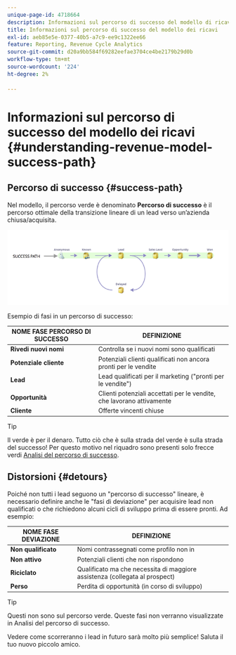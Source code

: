 ```yaml
---
unique-page-id: 4718664
description: Informazioni sul percorso di successo del modello di ricavo - Documentazione di Marketo - Documentazione del prodotto
title: Informazioni sul percorso di successo del modello dei ricavi
exl-id: aeb85e5e-0377-40b5-a7c9-ee9c1322ee66
feature: Reporting, Revenue Cycle Analytics
source-git-commit: d20a9bb584f69282eefae3704ce4be2179b29d0b
workflow-type: tm+mt
source-wordcount: '224'
ht-degree: 2%

---
```


# Informazioni sul percorso di successo del modello dei ricavi {#understanding-revenue-model-success-path}

## Percorso di successo {#success-path}

Nel modello, il percorso verde è denominato **Percorso di successo** è il percorso ottimale della transizione lineare di un lead verso un’azienda chiusa/acquisita.

![--](assets/image2015-6-12-17-3a12-3a18.png)

Esempio di fasi in un percorso di successo:

| **NOME FASE PERCORSO DI SUCCESSO** | **DEFINIZIONE** |
|---|---|
| **Rivedi nuovi nomi** | Controlla se i nuovi nomi sono qualificati |
| **Potenziale cliente** | Potenziali clienti qualificati non ancora pronti per le vendite |
| **Lead** | Lead qualificati per il marketing (&quot;pronti per le vendite&quot;) |
| **Opportunità** | Clienti potenziali accettati per le vendite, che lavorano attivamente |
| **Cliente** | Offerte vincenti chiuse |

>[!TIP]
>
>Il verde è per il denaro. Tutto ciò che è sulla strada del verde è sulla strada del successo! Per questo motivo nel riquadro sono presenti solo frecce verdi [Analisi del percorso di successo](using-the-success-path-analyzer.md).

## Distorsioni {#detours}

Poiché non tutti i lead seguono un &quot;percorso di successo&quot; lineare, è necessario definire anche le &quot;fasi di deviazione&quot; per acquisire lead non qualificati o che richiedono alcuni cicli di sviluppo prima di essere pronti. Ad esempio:

| **NOME FASE DEVIAZIONE** | **DEFINIZIONE** |
|---|---|
| **Non qualificato** | Nomi contrassegnati come profilo non in |
| **Non attivo** | Potenziali clienti che non rispondono |
| **Riciclato** | Qualificato ma che necessita di maggiore assistenza (collegata al prospect) |
| **Perso** | Perdita di opportunità (in corso di sviluppo) |

>[!TIP]
>
>Questi non sono sul percorso verde. Queste fasi non verranno visualizzate in Analisi del percorso di successo.

Vedere come scorreranno i lead in futuro sarà molto più semplice! Saluta il tuo nuovo piccolo amico.
